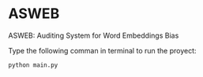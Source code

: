 # ASWEB
ASWEB: Auditing System for Word Embeddings Bias

Type the following comman in terminal to run the proyect:
```
python main.py
```
